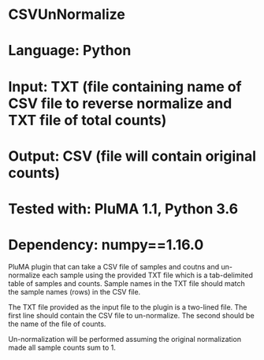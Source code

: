 # CSVUnNormalize
# Language: Python
# Input: TXT (file containing name of CSV file to reverse normalize and TXT file of total counts)
# Output: CSV (file will contain original counts)
# Tested with: PluMA 1.1, Python 3.6
# Dependency: numpy==1.16.0

PluMA plugin that can take a CSV file of samples and coutns and un-normalize each sample using
the provided TXT file which is a tab-delimited table of samples and counts.  Sample names in the TXT
file should match the sample names (rows) in the CSV file.  

The TXT file provided as the input file to the plugin is a two-lined file. The first line should contain the CSV file to 
un-normalize.  The second should be the name of the file of counts.

Un-normalization will be performed assuming the original normalization made all sample counts sum to 1.
